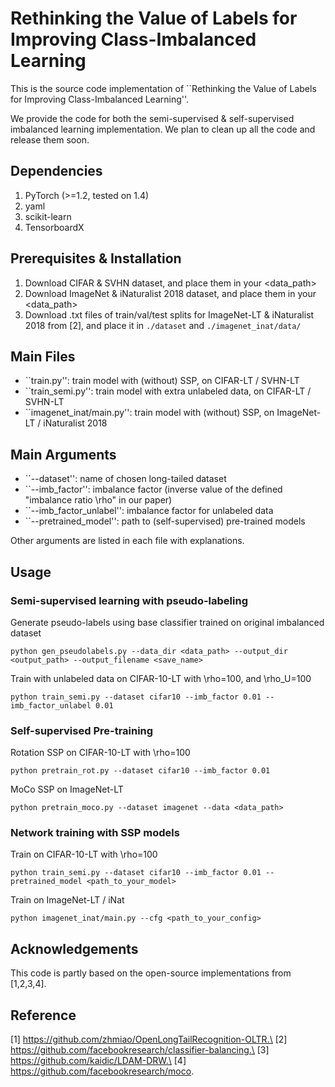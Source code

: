 # Rethinking the Value of Labels for Improving Class-Imbalanced Learning

This is the source code implementation of ``Rethinking the Value of Labels for Improving Class-Imbalanced Learning''.

We provide the code for both the semi-supervised & self-supervised imbalanced learning implementation.
We plan to clean up all the code and release them soon.


## Dependencies
1. PyTorch (>=1.2, tested on 1.4)
2. yaml
3. scikit-learn
4. TensorboardX


## Prerequisites & Installation
1. Download CIFAR & SVHN dataset, and place them in your <data_path>
2. Download ImageNet & iNaturalist 2018 dataset, and place them in your <data_path>
3. Download .txt files of train/val/test splits for ImageNet-LT & iNaturalist 2018 from [2], and place it in `./dataset` and `./imagenet_inat/data/`


## Main Files
- ``train.py'': train model with (without) SSP, on CIFAR-LT / SVHN-LT
- ``train_semi.py'': train model with extra unlabeled data, on CIFAR-LT / SVHN-LT
- ``imagenet_inat/main.py'': train model with (without) SSP, on ImageNet-LT / iNaturalist 2018


## Main Arguments
- ``--dataset'': name of chosen long-tailed dataset
- ``--imb_factor'': imbalance factor (inverse value of the defined "imbalance ratio \rho" in our paper)
- ``--imb_factor_unlabel'': imbalance factor for unlabeled data
- ``--pretrained_model'': path to (self-supervised) pre-trained models

Other arguments are listed in each file with explanations.


## Usage

### Semi-supervised learning with pseudo-labeling
Generate pseudo-labels using base classifier trained on original imbalanced dataset
```
python gen_pseudolabels.py --data_dir <data_path> --output_dir <output_path> --output_filename <save_name>
```

Train with unlabeled data on CIFAR-10-LT with \rho=100, and \rho_U=100
```
python train_semi.py --dataset cifar10 --imb_factor 0.01 --imb_factor_unlabel 0.01
```

### Self-supervised Pre-training
Rotation SSP on CIFAR-10-LT with \rho=100
```
python pretrain_rot.py --dataset cifar10 --imb_factor 0.01
```

MoCo SSP on ImageNet-LT
```
python pretrain_moco.py --dataset imagenet --data <data_path>
```

### Network training with SSP models
Train on CIFAR-10-LT with \rho=100
```
python train_semi.py --dataset cifar10 --imb_factor 0.01 --pretrained_model <path_to_your_model>
```

Train on ImageNet-LT / iNat
```
python imagenet_inat/main.py --cfg <path_to_your_config>
```


## Acknowledgements
This code is partly based on the open-source implementations from [1,2,3,4].


## Reference
[1] https://github.com/zhmiao/OpenLongTailRecognition-OLTR.\
[2] https://github.com/facebookresearch/classifier-balancing.\
[3] https://github.com/kaidic/LDAM-DRW.\
[4] https://github.com/facebookresearch/moco.

